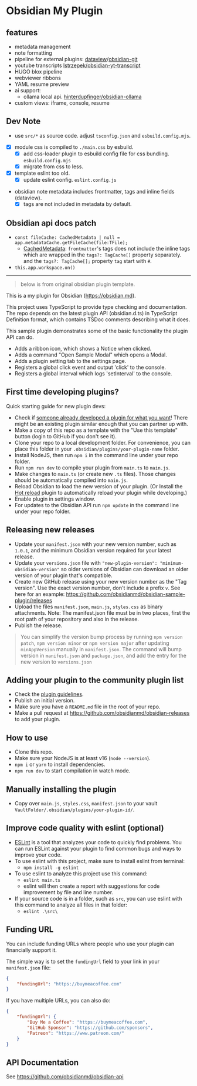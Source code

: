 # Obsidian My Plugin 



## features

- metadata management
- note formatting
- pipeline for external plugins: [dataview](https://github.com/blacksmithgu/obsidian-dataview)/[obsidian-git](https://github.com/Vinzent03/obsidian-git) 
- youtube transcripts [lstrzepek/obsidian-yt-transcript](https://github.com/lstrzepek/obsidian-yt-transcript)
- HUGO blox pipeline
- webviewer ribbons
- YAML resume preview
- ai support:
  - ollama local api. [hinterdupfinger/obsidian-ollama](https://github.com/hinterdupfinger/obsidian-ollama)
- custom views: iframe, console, resume


## Dev Note

- use `src/*` as source code. adjust `tsconfig.json` and `esbuild.config.mjs`.
- [x] module css is compiled to `./main.css` by esbuild.
  - [x] add css-loader plugin to esbuild config file for css bundling. `esbuild.config.mjs`
  - [x] migrate from css to less.
- [x] template eslint too old.
  - [x] update eslint config. `eslint.config.js`
- obsidian note metadata includes frontmatter, tags and inline fields (dataview).
  - [x] tags are not included in metadata by default.

## Obsidian api docs patch

- `const fileCache: CachedMetadata | null = app.metadataCache.getFileCache(file:TFile);`
	- [CachedMetadata](https://docs.obsidian.md/Reference/TypeScript+API/CachedMetadata): `frontmatter`'s tags does not include the inline tags which are wrapped in the `tags?: TagCache[]` property separately. and the `tags?: TagCache[];` property `tag` start with `#`.
- `this.app.workspace.on()`



---  

>below is from original obsidian plugin template.

This is a my plugin for Obsidian (https://obsidian.md).

This project uses TypeScript to provide type checking and documentation.
The repo depends on the latest plugin API (obsidian.d.ts) in TypeScript Definition format, which contains TSDoc comments describing what it does.

This sample plugin demonstrates some of the basic functionality the plugin API can do.
- Adds a ribbon icon, which shows a Notice when clicked.
- Adds a command "Open Sample Modal" which opens a Modal.
- Adds a plugin setting tab to the settings page.
- Registers a global click event and output 'click' to the console.
- Registers a global interval which logs 'setInterval' to the console.

## First time developing plugins?

Quick starting guide for new plugin devs:

- Check if [someone already developed a plugin for what you want](https://obsidian.md/plugins)! There might be an existing plugin similar enough that you can partner up with.
- Make a copy of this repo as a template with the "Use this template" button (login to GitHub if you don't see it).
- Clone your repo to a local development folder. For convenience, you can place this folder in your `.obsidian/plugins/your-plugin-name` folder.
- Install NodeJS, then run `npm i` in the command line under your repo folder.
- Run `npm run dev` to compile your plugin from `main.ts` to `main.js`.
- Make changes to `main.ts` (or create new `.ts` files). Those changes should be automatically compiled into `main.js`.
- Reload Obsidian to load the new version of your plugin. (Or Install the [Hot reload](https://github.com/pjeby/hot-reload) plugin to automatically reload your plugin while developing.)
- Enable plugin in settings window.
- For updates to the Obsidian API run `npm update` in the command line under your repo folder.

## Releasing new releases

- Update your `manifest.json` with your new version number, such as `1.0.1`, and the minimum Obsidian version required for your latest release.
- Update your `versions.json` file with `"new-plugin-version": "minimum-obsidian-version"` so older versions of Obsidian can download an older version of your plugin that's compatible.
- Create new GitHub release using your new version number as the "Tag version". Use the exact version number, don't include a prefix `v`. See here for an example: https://github.com/obsidianmd/obsidian-sample-plugin/releases
- Upload the files `manifest.json`, `main.js`, `styles.css` as binary attachments. Note: The manifest.json file must be in two places, first the root path of your repository and also in the release.
- Publish the release.

> You can simplify the version bump process by running `npm version patch`, `npm version minor` or `npm version major` after updating `minAppVersion` manually in `manifest.json`.
> The command will bump version in `manifest.json` and `package.json`, and add the entry for the new version to `versions.json`

## Adding your plugin to the community plugin list

- Check the [plugin guidelines](https://docs.obsidian.md/Plugins/Releasing/Plugin+guidelines).
- Publish an initial version.
- Make sure you have a `README.md` file in the root of your repo.
- Make a pull request at https://github.com/obsidianmd/obsidian-releases to add your plugin.

## How to use

- Clone this repo.
- Make sure your NodeJS is at least v16 (`node --version`).
- `npm i` or `yarn` to install dependencies.
- `npm run dev` to start compilation in watch mode.

## Manually installing the plugin

- Copy over `main.js`, `styles.css`, `manifest.json` to your vault `VaultFolder/.obsidian/plugins/your-plugin-id/`.

## Improve code quality with eslint (optional)
- [ESLint](https://eslint.org/) is a tool that analyzes your code to quickly find problems. You can run ESLint against your plugin to find common bugs and ways to improve your code. 
- To use eslint with this project, make sure to install eslint from terminal:
  - `npm install -g eslint`
- To use eslint to analyze this project use this command:
  - `eslint main.ts`
  - eslint will then create a report with suggestions for code improvement by file and line number.
- If your source code is in a folder, such as `src`, you can use eslint with this command to analyze all files in that folder:
  - `eslint .\src\`

## Funding URL

You can include funding URLs where people who use your plugin can financially support it.

The simple way is to set the `fundingUrl` field to your link in your `manifest.json` file:

```json
{
    "fundingUrl": "https://buymeacoffee.com"
}
```

If you have multiple URLs, you can also do:

```json
{
    "fundingUrl": {
        "Buy Me a Coffee": "https://buymeacoffee.com",
        "GitHub Sponsor": "https://github.com/sponsors",
        "Patreon": "https://www.patreon.com/"
    }
}
```

## API Documentation

See https://github.com/obsidianmd/obsidian-api
